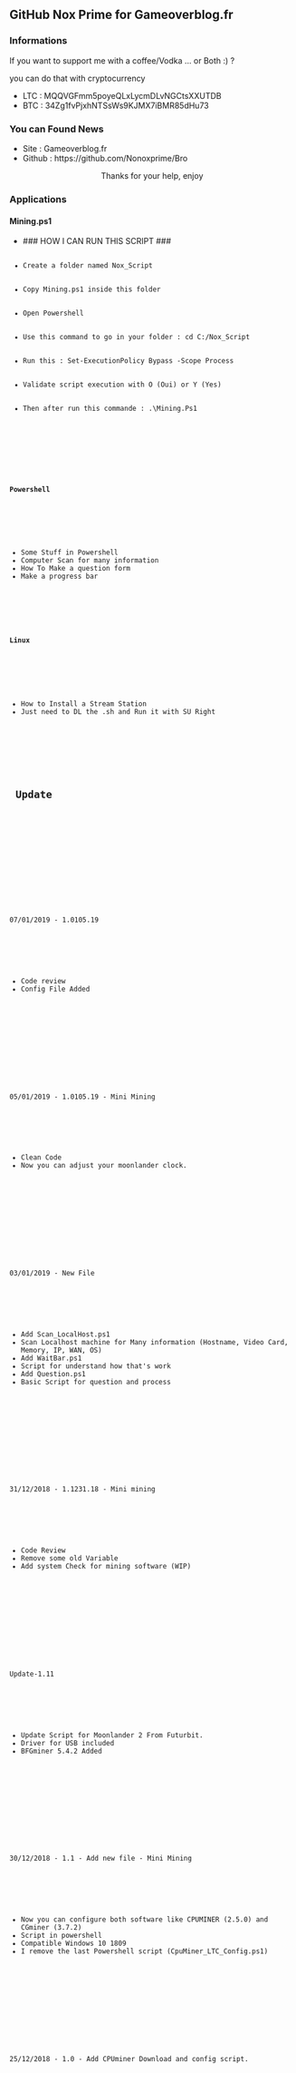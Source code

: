 <!-- wp:heading -->
<h2>GitHub Nox Prime for Gameoverblog.fr</h2>
<!-- /wp:heading -->

<!-- wp:paragraph -->
<p></p>
<!-- /wp:paragraph -->

<!-- wp:heading {"level":3} -->
<h3>Informations </h3>
<!-- /wp:heading -->

<!-- wp:paragraph -->
<p>If you want to support me with a coffee/Vodka … or Both :) ?</p>
<!-- /wp:paragraph -->

<!-- wp:paragraph -->
<p>you can do that with cryptocurrency</p>
<!-- /wp:paragraph -->

<!-- wp:list -->
<ul><li>LTC : MQQVGFmm5poyeQLxLycmDLvNGCtsXXUTDB</li><li>BTC : 34Zg1fvPjxhNTSsWs9KJMX7iBMR85dHu73</li></ul>
<!-- /wp:list -->

<!-- wp:heading {"level":3} -->
<h3></h3>
<!-- /wp:heading -->

<!-- wp:heading {"level":3} -->
<h3>You can Found News </h3>
<!-- /wp:heading -->

<!-- wp:list -->
<ul><li>Site : Gameoverblog.fr</li><li>Github : https://github.com/Nonoxprime/Bro</li></ul>
<!-- /wp:list -->

<!-- wp:paragraph {"align":"center"} -->
<p style="text-align:center">Thanks for your help, enjoy</p>
<!-- /wp:paragraph -->

<!-- wp:heading {"level":3} -->
<h3>Applications</h3>
<!-- /wp:heading -->

<!-- wp:heading {"level":4} -->
<h4>Mining.ps1</h4>
<!-- /wp:heading -->

<!-- wp:list -->
<ul><li>### HOW I CAN RUN THIS SCRIPT ###</li>
<code>
  <li>Create a folder named Nox_Script</li>
  <li>Copy Mining.ps1 inside this folder</li>
  <li>Open Powershell</li>
  <li>Use this command to go in your folder : cd C:/Nox_Script</li>
  <li>Run this : Set-ExecutionPolicy Bypass -Scope Process</li>
  <li>Validate script execution with O (Oui) or Y (Yes)</li>
  <li>Then after run this commande : .\Mining.Ps1</li>
  </ul>
<!-- /wp:list -->

<!-- wp:heading {"level":4} -->
<h4>Powershell</h4>
<!-- /wp:heading -->

<!-- wp:list -->
<ul><li>Some Stuff in Powershell</li><li>Computer Scan for many information</li><li>How To Make a question form</li><li>Make a progress bar</li></ul>
<!-- /wp:list -->

<!-- wp:heading {"level":4} -->
<h4>Linux</h4>
<!-- /wp:heading -->

<!-- wp:list -->
<ul><li>How to Install a Stream Station</li><li>Just need to DL the .sh and Run it with SU Right</li></ul>
<!-- /wp:list -->

<!-- wp:heading -->
<h2><br> Update </h2>
<!-- /wp:heading -->

<!-- wp:paragraph -->
<p><br></p>
<!-- /wp:paragraph -->

<!-- wp:paragraph -->
<p>07/01/2019 - 1.0105.19</p>
<!-- /wp:paragraph -->

<!-- wp:list -->
<ul><li>Code review</li><li>Config File Added</li></ul>
<!-- /wp:list -->

<!-- wp:paragraph -->
<p></p>
<!-- /wp:paragraph -->

<!-- wp:paragraph -->
<p>05/01/2019 - 1.0105.19 - Mini Mining</p>
<!-- /wp:paragraph -->

<!-- wp:list -->
<ul><li>Clean Code</li><li>Now you can adjust your moonlander clock.</li></ul>
<!-- /wp:list -->

<!-- wp:paragraph -->
<p></p>
<!-- /wp:paragraph -->

<!-- wp:paragraph -->
<p>03/01/2019 - New File</p>
<!-- /wp:paragraph -->

<!-- wp:list -->
<ul><li>Add Scan_LocalHost.ps1</li><li>Scan Localhost machine for Many information (Hostname, Video Card, Memory, IP, WAN, OS)</li><li>Add WaitBar.ps1</li><li>Script for understand how that's work</li><li>Add Question.ps1</li><li>Basic Script for question and process</li></ul>
<!-- /wp:list -->

<!-- wp:paragraph -->
<p></p>
<!-- /wp:paragraph -->

<!-- wp:paragraph -->
<p>31/12/2018 - 1.1231.18 - Mini mining</p>
<!-- /wp:paragraph -->

<!-- wp:list -->
<ul><li>Code Review</li><li>Remove some old Variable</li><li>Add system Check for mining software (WIP)</li></ul>
<!-- /wp:list -->

<!-- wp:paragraph -->
<p></p>
<!-- /wp:paragraph -->

<!-- wp:paragraph -->
<p>Update-1.11</p>
<!-- /wp:paragraph -->

<!-- wp:list -->
<ul><li>Update Script for Moonlander 2 From Futurbit.</li><li>Driver for USB included</li><li>BFGminer 5.4.2 Added</li></ul>
<!-- /wp:list -->

<!-- wp:paragraph -->
<p></p>
<!-- /wp:paragraph -->

<!-- wp:paragraph -->
<p>30/12/2018 - 1.1 - Add new file - Mini Mining</p>
<!-- /wp:paragraph -->

<!-- wp:list -->
<ul><li>Now you can configure both software like CPUMINER (2.5.0) and CGminer (3.7.2)</li><li>Script in powershell</li><li>Compatible Windows 10 1809</li><li>I remove the last Powershell script (CpuMiner_LTC_Config.ps1)</li></ul>
<!-- /wp:list -->

<!-- wp:paragraph -->
<p></p>
<!-- /wp:paragraph -->

<!-- wp:paragraph -->
<p>25/12/2018 - 1.0 - Add CPUminer Download and config script.</p>
<!-- /wp:paragraph -->
